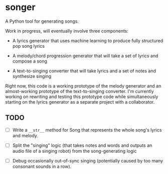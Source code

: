 # songer

A Python tool for generating songs.

Work in progress, will eventually involve three components:

* A lyrics generator that uses machine learning to produce fully structured pop song lyrics

* A melody/chord progression generator that will take a set of lyrics and compose a song

* A text-to-singing converter that will take lyrics and a set of notes and synthesize singing 


Right now, this code is a working prototype of the melody generator and an almost-working prototype of the text-to-singing converter.  I'm currently working on rewriting and testing this prototype code while simultaneously starting on the lyrics generator as a separate project with a collaborator.

## TODO

- [ ] Write a `__str__` method for Song that represents the whole song's lyrics and melody.

- [ ] Split the "singing" logic (that takes notes and words and outputs an audio file of a singing robot) from the song-generating logic

- [ ] Debug occasionally out-of-sync singing (potentially caused by too many consonant sounds in a row).
